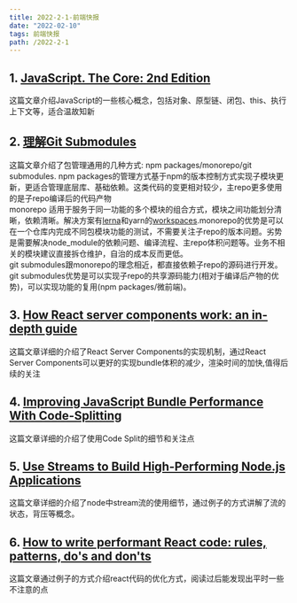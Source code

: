 ```yaml
---
title: 2022-2-1-前端快报
date: "2022-02-10"  
tags: 前端快报
path: /2022-2-1
---
```



##  1. <a name='JavaScript.TheCore:2ndEditionhttp:dmitrysoshnikov.comecmascriptjavascript-the-core-2nd-edition'></a>[JavaScript. The Core: 2nd Edition](http://dmitrysoshnikov.com/ecmascript/javascript-the-core-2nd-edition/)  
这篇文章介绍JavaScript的一些核心概念，包括对象、原型链、闭包、this、执行上下文等，适合温故知新

##  2. <a name='GitSubmoduleshttp:www.ayqy.netblogE79086E8A7A3git-submodules'></a>[理解Git Submodules](http://www.ayqy.net/blog/%E7%90%86%E8%A7%A3git-submodules/)  
这篇文章介绍了包管理通用的几种方式: npm packages/monorepo/git submodules.
npm packages的管理方式基于npm的版本控制方式实现子模块更新，更适合管理底层库、基础依赖。这类代码的变更相对较少，主repo更多使用的是子repo编译后的代码产物  
monorepo 适用于服务于同一功能的多个模块的组合方式，模块之间功能划分清晰，依赖清晰。解决方案有[lerna](https://github.com/lerna/lerna)和yarn的[workspaces](https://classic.yarnpkg.com/lang/en/docs/workspaces/).monorepo的优势是可以在一个仓库内完成不同包模块功能的测试，不需要关注子repo的版本问题。劣势是需要解决node_module的依赖问题、编译流程、主repo体积问题等。业务不相关的模块建议直接拆仓维护，自治的成本反而更低。  
git submodules跟monorepo的理念相近，都直接依赖子repo的源码进行开发。git submodules优势是可以实现子repo的共享源码能力(相对于编译后产物的优势)，可以实现功能的复用(npm packages/微前端)。  

##  3. <a name='HowReactservercomponentswork:anin-depthguidehttps:blog.plasmic.apppostshow-react-server-components-work'></a>[How React server components work: an in-depth guide](https://blog.plasmic.app/posts/how-react-server-components-work/)  
这篇文章详细的介绍了React Server Components的实现机制，通过React Server Components可以更好的实现bundle体积的减少，渲染时间的加快,值得后续的关注  

##  4. <a name='ImprovingJavaScriptBundlePerformanceWithCode-Splittinghttps:www.smashingmagazine.com202202javascript-bundle-performance-code-splitting'></a>[Improving JavaScript Bundle Performance With Code-Splitting](https://www.smashingmagazine.com/2022/02/javascript-bundle-performance-code-splitting/)  
这篇文章详细的介绍了使用Code Split的细节和关注点

##  5. <a name='UseStreamstoBuildHigh-PerformingNode.jsApplicationshttps:blog.appsignal.com20220202use-streams-to-build-high-performing-nodejs-applications.html'></a>[Use Streams to Build High-Performing Node.js Applications](https://blog.appsignal.com/2022/02/02/use-streams-to-build-high-performing-nodejs-applications.html)  
这篇文章详细的介绍了node中stream流的使用细节，通过例子的方式讲解了流的状态，背压等概念。  

##  6. <a name='HowtowriteperformantReactcode:rulespatternsdosanddontshttps:www.developerway.compostshow-to-write-performant-react-code'></a>[How to write performant React code: rules, patterns, do's and don'ts](https://www.developerway.com/posts/how-to-write-performant-react-code)  
这篇文章通过例子的方式介绍react代码的优化方式，阅读过后能发现出平时一些不注意的点




